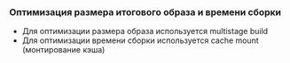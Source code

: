 ### Оптимизация размера итогового образа и времени сборки
- Для оптимизации размера образа используется multistage build
- Для оптимизации времени сборки используется cache mount (монтирование кэша)
